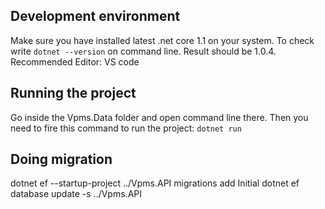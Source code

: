 ## Development environment
Make sure you have installed latest .net core 1.1 on your system. To check write `dotnet --version`
 on command line. Result should be 1.0.4.
Recommended Editor: VS code

## Running the project
Go inside the Vpms.Data folder and open command line there. Then you need to fire this command to 
run the project: `dotnet run`


## Doing migration
dotnet ef --startup-project ../Vpms.API migrations add Initial
dotnet ef database update -s ../Vpms.API